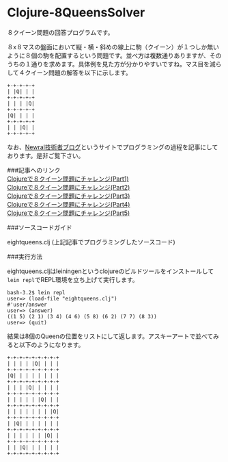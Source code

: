 Clojure-8QueensSolver
=====================


８クイーン問題の回答プログラムです。  

８x８マスの盤面において縦・横・斜めの線上に駒（クイーン）が１つしか無いように８個の駒を配置するという問題です。並べ方は複数通りありますが、そのうちの１通りを求めます。具体例を見た方が分かりやすいですね。マス目を減らして４クイーン問題の解答を以下に示します。

```
+-+-+-+-+
| |Q| | |
+-+-+-+-+
| | | |Q|
+-+-+-+-+
|Q| | | |
+-+-+-+-+
| | |Q| |
+-+-+-+-+
```

なお、[Newral技術者ブログ](http://newral.info/publics/index/79/&anchor_link=page79_341#page79_341)というサイトでプログラミングの過程を記事にしております。是非ご覧下さい。

###記事へのリンク  
[Clojureで８クイーン問題にチャレンジ(Part1)](http://newral.info/publics/index/79/page341=7/r_id=101/c_id=341/detail=1/&anchor_link=page79_341_101#page79_341_101)  
[Clojureで８クイーン問題にチャレンジ(Part2)](http://newral.info/publics/index/79/page341=6/r_id=102/c_id=341/detail=1/&anchor_link=page79_341_102#page79_341_102)  
[Clojureで８クイーン問題にチャレンジ(Part3)](http://newral.info/publics/index/79/page341=6/r_id=125/c_id=341/detail=1/&anchor_link=page79_341_125#page79_341_125)  
[Clojureで８クイーン問題にチャレンジ(Part4)](http://newral.info/publics/index/79/page341=6/r_id=175/c_id=341/detail=1/&anchor_link=page79_341_175#page79_341_175)  
[Clojureで８クイーン問題にチャレンジ(Part5)](http://newral.info/publics/index/79/page341=6/r_id=177/c_id=341/detail=1/&anchor_link=page79_341_177#page79_341_177)  

###ソースコードガイド

eightqueens.clj (上記記事でプログラミングしたソースコード)  

###実行方法

eightqueens.cljはleiningenというclojureのビルドツールをインストールして`lein repl`でREPL環境を立ち上げて実行します。

```
bash-3.2$ lein repl
user=> (load-file "eightqueens.clj")
#'user/answer
user=> (answer)
((1 5) (2 1) (3 4) (4 6) (5 8) (6 2) (7 7) (8 3))
user=> (quit)
```

結果は8個のQueenの位置をリストにして返します。アスキーアートで並べてみると以下のようになります。

```
+-+-+-+-+-+-+-+-+
| | | | |Q| | | |
+-+-+-+-+-+-+-+-+
|Q| | | | | | | |
+-+-+-+-+-+-+-+-+
| | | |Q| | | | |
+-+-+-+-+-+-+-+-+
| | | | | |Q| | |
+-+-+-+-+-+-+-+-+
| | | | | | | |Q|
+-+-+-+-+-+-+-+-+
| |Q| | | | | | |
+-+-+-+-+-+-+-+-+
| | | | | | |Q| |
+-+-+-+-+-+-+-+-+
| | |Q| | | | | |
+-+-+-+-+-+-+-+-+
```

